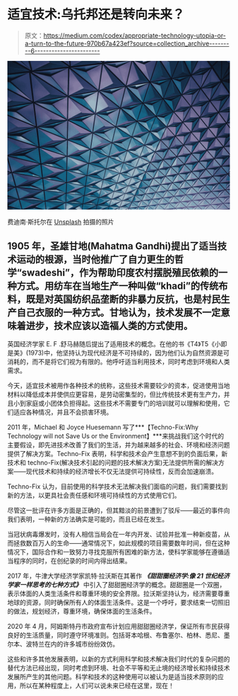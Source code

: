 # 适宜技术:乌托邦还是转向未来？

> 原文：<https://medium.com/codex/appropriate-technology-utopia-or-a-turn-to-the-future-970b67a423ef?source=collection_archive---------6----------------------->

![](img/d1ef5fa4da06b17a0250a4d70865c0f8.png)

费迪南·斯托尔在 [Unsplash](https://unsplash.com/?utm_source=unsplash&utm_medium=referral&utm_content=creditCopyText) 拍摄的照片

## 1905 年，圣雄甘地(Mahatma Gandhi)提出了适当技术运动的根源，当时他推广了自力更生的哲学“swadeshi”，作为帮助印度农村摆脱殖民依赖的一种方式。用纺车在当地生产一种叫做“khadi”的传统布料，既是对英国纺织品垄断的非暴力反抗，也是村民生产自己衣服的一种方式。甘地认为，技术发展不一定意味着进步，技术应该以造福人类的方式使用。

英国经济学家 E. F .舒马赫随后提出了适用技术的概念。在他的书《T4》T5《小即是美》(1973)中，他坚持认为现代经济是不可持续的，因为他们认为自然资源是可消耗的，而不是将它们视为有限的。他呼吁适当利用技术，同时考虑到环境和人类需求。

今天，适宜技术被用作各种技术的统称，这些技术需要较少的资本，促进使用当地材料以降低成本并使供应更容易，是劳动密集型的，但比传统技术更有生产力，并且小到家庭或小团体负担得起。这些技术不需要专门的培训就可以理解和使用，它们适应各种情况，并且不会损害环境。

2011 年，Michael 和 Joyce Huesemann 写了***【Techno-Fix:Why Technology will not Save Us or the Environment】***来挑战我们这个时代的主要假设，即先进技术改善了我们的生活，并为越来越多的社会、环境和经济问题提供了解决方案。Techno-Fix 表明，科学和技术会产生意想不到的负面后果，新技术和 techno-Fix(解决技术引起的问题的技术解决方案)无法提供所需的解决方案——现代技术和持续的经济增长不仅无法提供可持续性，反而会加速崩溃。

Techno-Fix 认为，目前使用的科学技术无法解决我们面临的问题，我们需要找到新的方法，以更具社会责任感和环境可持续性的方式使用它们。

尽管这一批评在许多方面是正确的，但其黯淡的前景遭到了驳斥——最近的事件向我们表明，一种新的方法确实是可能的，而且已经在发生。

当冠状病毒爆发时，没有人相信当局会在一年内开发、试验并批准一种新疫苗，从而拯救数百万人的生命——通常情况下，如此规模的项目需要数年时间，但在这种情况下，国际合作和一致努力寻找克服所有困难的新方法，使科学家能够在遵循适当程序的同时，在创纪录的时间内得出结果。

2017 年，牛津大学经济学家凯特·拉沃斯在其著作 ***《甜甜圈经济学:像 21 世纪经济学家一样思考的七种方式》*** 中引入了甜甜圈经济学的概念。甜甜圈是一个双圈，表示体面的人类生活条件和尊重环境的安全界限。拉沃斯坚持认为，经济需要尊重地球的资源，同时确保所有人的体面生活条件。这是一个呼吁，要求结束一切照旧的做法，规划经济，尊重环境，确保体面的生活条件。

2020 年 4 月，阿姆斯特丹市政府宣布计划应用甜甜圈经济学，保证所有市民获得良好的生活质量，同时遵守环境准则。包括哥本哈根、布鲁塞尔、柏林、悉尼、墨尔本、波特兰在内的许多城市纷纷效仿。

这些和许多其他发展表明，以新的方式利用科学和技术解决我们时代的复杂问题的替代方法已经出现，同时考虑到环境、社会不平等和无止境的经济增长和持续技术发展所产生的其他问题。科学和技术的这种使用可以被认为是适当技术原则的应用，所以在某种程度上，人们可以说未来已经在这里，现在！
